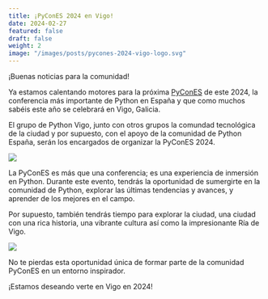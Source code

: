 ```yaml
---
title: ¡PyConES 2024 en Vigo!
date: 2024-02-27
featured: false
draft: false
weight: 2
image: "/images/posts/pycones-2024-vigo-logo.svg"
---
```


¡Buenas noticias para la comunidad! 

Ya estamos calentando motores para la próxima [PyConES](https://2024.es.pycon.org/) de este 2024, la conferencia más importante de Python en España y que como muchos sabéis este año se celebrará en Vigo, Galicia.

El grupo de Python Vigo, junto con otros grupos la comundad tecnológica de la ciudad y por supuesto, con el apoyo de la comunidad de Python España, serán los encargados de organizar la PyConES 2024.

<img src="/images/posts/pycones-2024-vigo-logo.svg" />

La PyConES es más que una conferencia; es una experiencia de inmersión en Python. Durante este evento, tendrás la oportunidad de sumergirte en la comunidad de Python, explorar las últimas tendencias y avances, y aprender de los mejores en el campo. 

Por supuesto, también tendrás tiempo para explorar la ciudad, una ciudad con una rica historia, una vibrante cultura así como la impresionante Ría de Vigo. 

<img src="/images/posts/pycones_2024.png" />

No te pierdas esta oportunidad única de formar parte de la comunidad PyConES en un entorno inspirador.


¡Estamos deseando verte en Vigo en 2024!